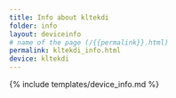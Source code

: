 ```yaml
---
title: Info about kltekdi
folder: info
layout: deviceinfo
# name of the page (/{{permalink}}.html)
permalink: kltekdi_info.html
device: kltekdi
---
```

{% include templates/device_info.md %}

